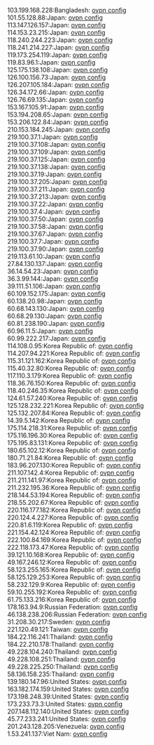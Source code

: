 103.199.168.228:Bangladesh: [ovpn config](vpn/103_199_168_228.ovpn)  
101.55.128.88:Japan: [ovpn config](vpn/101_55_128_88.ovpn)  
113.147.126.157:Japan: [ovpn config](vpn/113_147_126_157.ovpn)  
114.153.23.215:Japan: [ovpn config](vpn/114_153_23_215.ovpn)  
118.240.244.223:Japan: [ovpn config](vpn/118_240_244_223.ovpn)  
118.241.214.227:Japan: [ovpn config](vpn/118_241_214_227.ovpn)  
119.173.254.119:Japan: [ovpn config](vpn/119_173_254_119.ovpn)  
119.83.96.1:Japan: [ovpn config](vpn/119_83_96_1.ovpn)  
125.175.138.108:Japan: [ovpn config](vpn/125_175_138_108.ovpn)  
126.100.156.73:Japan: [ovpn config](vpn/126_100_156_73.ovpn)  
126.207.105.184:Japan: [ovpn config](vpn/126_207_105_184.ovpn)  
126.34.172.66:Japan: [ovpn config](vpn/126_34_172_66.ovpn)  
126.76.69.135:Japan: [ovpn config](vpn/126_76_69_135.ovpn)  
153.167.105.91:Japan: [ovpn config](vpn/153_167_105_91.ovpn)  
153.194.208.65:Japan: [ovpn config](vpn/153_194_208_65.ovpn)  
153.206.122.84:Japan: [ovpn config](vpn/153_206_122_84.ovpn)  
210.153.184.245:Japan: [ovpn config](vpn/210_153_184_245.ovpn)  
219.100.37.1:Japan: [ovpn config](vpn/219_100_37_1.ovpn)  
219.100.37.108:Japan: [ovpn config](vpn/219_100_37_108.ovpn)  
219.100.37.109:Japan: [ovpn config](vpn/219_100_37_109.ovpn)  
219.100.37.125:Japan: [ovpn config](vpn/219_100_37_125.ovpn)  
219.100.37.138:Japan: [ovpn config](vpn/219_100_37_138.ovpn)  
219.100.37.19:Japan: [ovpn config](vpn/219_100_37_19.ovpn)  
219.100.37.205:Japan: [ovpn config](vpn/219_100_37_205.ovpn)  
219.100.37.211:Japan: [ovpn config](vpn/219_100_37_211.ovpn)  
219.100.37.213:Japan: [ovpn config](vpn/219_100_37_213.ovpn)  
219.100.37.22:Japan: [ovpn config](vpn/219_100_37_22.ovpn)  
219.100.37.4:Japan: [ovpn config](vpn/219_100_37_4.ovpn)  
219.100.37.50:Japan: [ovpn config](vpn/219_100_37_50.ovpn)  
219.100.37.58:Japan: [ovpn config](vpn/219_100_37_58.ovpn)  
219.100.37.67:Japan: [ovpn config](vpn/219_100_37_67.ovpn)  
219.100.37.7:Japan: [ovpn config](vpn/219_100_37_7.ovpn)  
219.100.37.90:Japan: [ovpn config](vpn/219_100_37_90.ovpn)  
219.113.61.10:Japan: [ovpn config](vpn/219_113_61_10.ovpn)  
27.84.130.137:Japan: [ovpn config](vpn/27_84_130_137.ovpn)  
36.14.54.23:Japan: [ovpn config](vpn/36_14_54_23.ovpn)  
36.3.99.144:Japan: [ovpn config](vpn/36_3_99_144.ovpn)  
39.111.51.106:Japan: [ovpn config](vpn/39_111_51_106.ovpn)  
60.109.152.175:Japan: [ovpn config](vpn/60_109_152_175.ovpn)  
60.138.20.98:Japan: [ovpn config](vpn/60_138_20_98.ovpn)  
60.68.143.130:Japan: [ovpn config](vpn/60_68_143_130.ovpn)  
60.68.29.130:Japan: [ovpn config](vpn/60_68_29_130.ovpn)  
60.81.238.190:Japan: [ovpn config](vpn/60_81_238_190.ovpn)  
60.96.11.5:Japan: [ovpn config](vpn/60_96_11_5.ovpn)  
60.99.222.217:Japan: [ovpn config](vpn/60_99_222_217.ovpn)  
114.108.0.95:Korea Republic of: [ovpn config](vpn/114_108_0_95.ovpn)  
114.207.94.221:Korea Republic of: [ovpn config](vpn/114_207_94_221.ovpn)  
115.31.121.162:Korea Republic of: [ovpn config](vpn/115_31_121_162.ovpn)  
115.40.32.80:Korea Republic of: [ovpn config](vpn/115_40_32_80.ovpn)  
117.110.3.179:Korea Republic of: [ovpn config](vpn/117_110_3_179.ovpn)  
118.36.76.150:Korea Republic of: [ovpn config](vpn/118_36_76_150.ovpn)  
118.40.246.35:Korea Republic of: [ovpn config](vpn/118_40_246_35.ovpn)  
124.61.57.240:Korea Republic of: [ovpn config](vpn/124_61_57_240.ovpn)  
125.128.232.221:Korea Republic of: [ovpn config](vpn/125_128_232_221.ovpn)  
125.132.207.84:Korea Republic of: [ovpn config](vpn/125_132_207_84.ovpn)  
14.39.5.142:Korea Republic of: [ovpn config](vpn/14_39_5_142.ovpn)  
175.114.218.31:Korea Republic of: [ovpn config](vpn/175_114_218_31.ovpn)  
175.116.196.30:Korea Republic of: [ovpn config](vpn/175_116_196_30.ovpn)  
175.195.83.131:Korea Republic of: [ovpn config](vpn/175_195_83_131.ovpn)  
180.65.102.12:Korea Republic of: [ovpn config](vpn/180_65_102_12.ovpn)  
180.71.21.84:Korea Republic of: [ovpn config](vpn/180_71_21_84.ovpn)  
183.96.207.130:Korea Republic of: [ovpn config](vpn/183_96_207_130.ovpn)  
211.107.142.4:Korea Republic of: [ovpn config](vpn/211_107_142_4.ovpn)  
211.211.141.97:Korea Republic of: [ovpn config](vpn/211_211_141_97.ovpn)  
211.232.195.36:Korea Republic of: [ovpn config](vpn/211_232_195_36.ovpn)  
218.144.53.194:Korea Republic of: [ovpn config](vpn/218_144_53_194.ovpn)  
218.55.202.67:Korea Republic of: [ovpn config](vpn/218_55_202_67.ovpn)  
220.116.177.182:Korea Republic of: [ovpn config](vpn/220_116_177_182.ovpn)  
220.124.4.227:Korea Republic of: [ovpn config](vpn/220_124_4_227.ovpn)  
220.81.6.119:Korea Republic of: [ovpn config](vpn/220_81_6_119.ovpn)  
221.154.42.124:Korea Republic of: [ovpn config](vpn/221_154_42_124.ovpn)  
222.100.84.169:Korea Republic of: [ovpn config](vpn/222_100_84_169.ovpn)  
222.118.173.47:Korea Republic of: [ovpn config](vpn/222_118_173_47.ovpn)  
39.121.10.168:Korea Republic of: [ovpn config](vpn/39_121_10_168.ovpn)  
49.167.246.12:Korea Republic of: [ovpn config](vpn/49_167_246_12.ovpn)  
58.123.255.165:Korea Republic of: [ovpn config](vpn/58_123_255_165.ovpn)  
58.125.129.253:Korea Republic of: [ovpn config](vpn/58_125_129_253.ovpn)  
58.232.129.9:Korea Republic of: [ovpn config](vpn/58_232_129_9.ovpn)  
59.10.255.192:Korea Republic of: [ovpn config](vpn/59_10_255_192.ovpn)  
61.75.133.216:Korea Republic of: [ovpn config](vpn/61_75_133_216.ovpn)  
178.163.94.9:Russian Federation: [ovpn config](vpn/178_163_94_9.ovpn)  
46.138.238.206:Russian Federation: [ovpn config](vpn/46_138_238_206.ovpn)  
31.208.30.217:Sweden: [ovpn config](vpn/31_208_30_217.ovpn)  
221.120.49.121:Taiwan: [ovpn config](vpn/221_120_49_121.ovpn)  
184.22.116.241:Thailand: [ovpn config](vpn/184_22_116_241.ovpn)  
184.22.210.178:Thailand: [ovpn config](vpn/184_22_210_178.ovpn)  
49.228.104.240:Thailand: [ovpn config](vpn/49_228_104_240.ovpn)  
49.228.108.251:Thailand: [ovpn config](vpn/49_228_108_251.ovpn)  
49.228.225.250:Thailand: [ovpn config](vpn/49_228_225_250.ovpn)  
58.136.158.235:Thailand: [ovpn config](vpn/58_136_158_235.ovpn)  
139.180.147.96:United States: [ovpn config](vpn/139_180_147_96.ovpn)  
163.182.174.159:United States: [ovpn config](vpn/163_182_174_159.ovpn)  
173.198.248.39:United States: [ovpn config](vpn/173_198_248_39.ovpn)  
173.233.73.3:United States: [ovpn config](vpn/173_233_73_3.ovpn)  
207.148.112.140:United States: [ovpn config](vpn/207_148_112_140.ovpn)  
45.77.233.241:United States: [ovpn config](vpn/45_77_233_241.ovpn)  
201.243.128.205:Venezuela: [ovpn config](vpn/201_243_128_205.ovpn)  
1.53.241.137:Viet Nam: [ovpn config](vpn/1_53_241_137.ovpn)  
